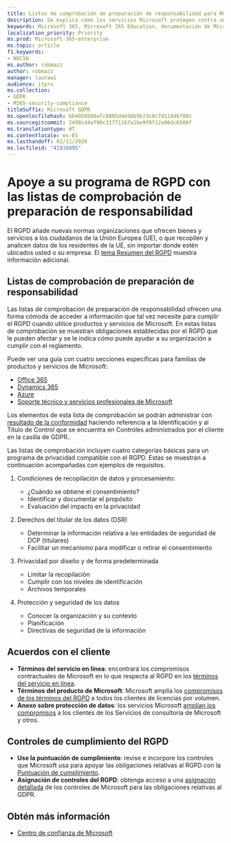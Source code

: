 ```yaml
---
title: Listas de comprobación de preparación de responsabilidad para RGPD
description: Se explica cómo los servicios Microsoft protegen contra una infracción de datos personales y cómo Microsoft responde y le notifica si se produce una infracción.
keywords: Microsoft 365, Microsoft 365 Education, documentación de Microsoft 365, RGPD
localization_priority: Priority
ms.prod: Microsoft-365-enterprise
ms.topic: article
f1.keywords:
- NOCSH
ms.author: robmazz
author: robmazz
manager: laurawi
audience: itpro
ms.collection:
- GDPR
- M365-security-compliance
titleSuffix: Microsoft GDPR
ms.openlocfilehash: bb4056b90afc8805d4e56b9b73c0c7d118d6f08c
ms.sourcegitcommit: 2498cd4af90c31771167a1be9f8f12a96dc6500f
ms.translationtype: HT
ms.contentlocale: es-ES
ms.lasthandoff: 02/11/2020
ms.locfileid: "41916895"
---
```

# <a name="support-your-gdpr-program-with-accountability-readiness-checklists"></a>Apoye a su programa de RGPD con las listas de comprobación de preparación de responsabilidad

El RGPD añade nuevas normas organizaciones que ofrecen bienes y servicios a los ciudadanos de la Unión Europea (UE), o que recopilen y analicen datos de los residentes de la UE, sin importar donde estén ubicados usted o su empresa. El [tema Resumen del RGPD](gdpr.md) muestra información adicional.

## <a name="accountability-readiness-checklists"></a>Listas de comprobación de preparación de responsabilidad

Las listas de comprobación de preparación de responsabilidad ofrecen una forma cómoda de acceder a información que tal vez necesite para cumplir el RGPD cuando utilice productos y servicios de Microsoft. En estas listas de comprobación se muestran obligaciones establecidas por el RGPD que le pueden afectar y se le indica cómo puede ayudar a su organización a cumplir con el reglamento.

Puede ver una guía con cuatro secciones específicas para familias de productos y servicios de Microsoft:

- [Office 365](gdpr-arc-Office365.md)
- [Dynamics 365](gdpr-arc-Dynamics365.md)
- [Azure](gdpr-arc-Azure.md)
- [Soporte técnico y servicios profesionales de Microsoft](gdpr-arc-prof-services.md)

Los elementos de esta lista de comprobación se podrán administrar con [resultado de la conformidad](compliance-score.md) haciendo referencia a la Identificación y al Título de Control que se encuentra en Controles administrados por el cliente en la casilla de GDPR..

Las listas de comprobación incluyen cuatro categorías básicas para un programa de privacidad compatible con el RGPD. Estas se muestran a continuación acompañadas con ejemplos de requisitos.

1. Condiciones de recopilación de datos y procesamiento:

    - ¿Cuándo se obtiene el consentimiento?  
    - Identificar y documentar el propósito  
    - Evaluación del impacto en la privacidad

2. Derechos del titular de los datos (DSR)  

    - Determinar la información relativa a las entidades de seguridad de DCP (titulares)  
    - Facilitar un mecanismo para modificar o retirar el consentimiento

3. Privacidad por diseño y de forma predeterminada  

    - Limitar la recopilación  
    - Cumplir con los niveles de identificación  
    - Archivos temporales

4. Protección y seguridad de los datos  

    - Conocer la organización y su contexto  
    - Planificación  
    - Directivas de seguridad de la información

## <a name="customer-agreements"></a>Acuerdos con el cliente

- **Términos del servicio en línea**: encontrará los compromisos contractuales de Microsoft en lo que respecta al RGPD en los [términos del servicio en línea](https://go.microsoft.com/fwlink/p/?linkid=2052208).
- **Términos del producto de Microsoft**: Microsoft amplía los [compromisos de los términos del RGPD](https://go.microsoft.com/fwlink/p/?linkid=2052213) a todos los clientes de licencias por volumen.
- **Anexo sobre protección de datos**: los servicios Microsoft [amplían los compromisos](https://go.microsoft.com/fwlink/p/?linkid=2052215) a los clientes de los Servicios de consultoría de Microsoft y otros.

## <a name="gdpr-compliance-controls"></a>Controles de cumplimiento del RGPD

- **Use la puntuación de cumplimiento**: revise e incorpore los controles que Microsoft usa para apoyar las obligaciones relativas al RGPD con la [Puntuación de cumplimiento](compliance-score.md).
- **Asignación de controles del RGPD**: obtenga acceso a una [asignación detallada](https://go.microsoft.com/fwlink/p/?linkid=2052220) de los controles de Microsoft para las obligaciones relativas al GDPR.

## <a name="learn-more"></a>Obtén más información

- [Centro de confianza de Microsoft](https://www.microsoft.com/TrustCenter/Privacy/gdpr/default.aspx)
